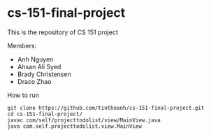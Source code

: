 # cs-151-final-project

This is the repository of CS 151 project

Members:
- Anh Nguyen
- Ahsan Ali Syed
- Brady Christensen
- Draco Zhao

How to run
```
git clone https://github.com/tintheanh/cs-151-final-project.git
cd cs-151-final-project/
javac com/self/projecttodolist/view/MainView.java
java com.self.projecttodolist.view.MainView
```
